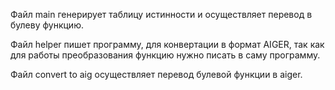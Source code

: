 Файл main генерирует таблицу истинности и осуществляет перевод в булеву функцию.

Файл helper пишет программу, для конвертации в формат AIGER, так как для работы преобразования функцию нужно писать в саму программу.

Файл convert to aig осуществляет перевод булевой функции в aiger.
